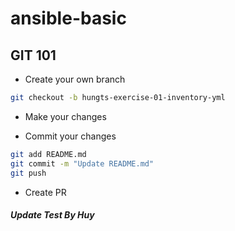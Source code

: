 # ansible-basic

## GIT 101

- Create your own branch

```bash
git checkout -b hungts-exercise-01-inventory-yml
```

- Make your changes

- Commit your changes

```bash
git add README.md
git commit -m "Update README.md"
git push
```

- Create PR

##### Update Test By Huy #####
